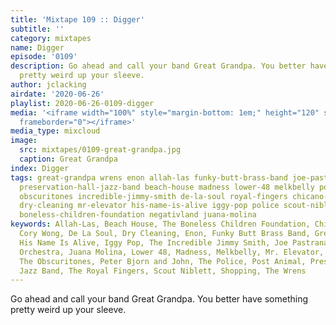 ```yaml
---
title: 'Mixtape 109 :: Digger'
subtitle: ''
category: mixtapes
name: Digger
episode: '0109'
description: Go ahead and call your band Great Grandpa. You better have something
  pretty weird up your sleeve.
author: jclacking
airdate: '2020-06-26'
playlist: 2020-06-26-0109-digger
media: '<iframe width="100%" style="margin-bottom: 1em;" height="120" src="https://www.mixcloud.com/widget/iframe/?feed=%2Fthe-lacking-org%2Fztookn-109-digger%2F&hide_artwork=1&hide_cover=1&light=1"
  frameborder="0"></iframe>'
media_type: mixcloud
image:
  src: mixtapes/0109-great-grandpa.jpg
  caption: Great Grandpa
index: Digger
tags: great-grandpa wrens enon allah-las funky-butt-brass-band joe-pastrana-his-orchestra
  preservation-hall-jazz-band beach-house madness lower-48 melkbelly post-animal shopping
  obscuritones incredible-jimmy-smith de-la-soul royal-fingers chicano-batman peter-bjorn-john
  dry-cleaning mr-elevator his-name-is-alive iggy-pop police scout-niblett cory-wong
  boneless-children-foundation negativland juana-molina
keywords: Allah-Las, Beach House, The Boneless Children Foundation, Chicano Batman,
  Cory Wong, De La Soul, Dry Cleaning, Enon, Funky Butt Brass Band, Great Grandpa,
  His Name Is Alive, Iggy Pop, The Incredible Jimmy Smith, Joe Pastrana &amp; His
  Orchestra, Juana Molina, Lower 48, Madness, Melkbelly, Mr. Elevator, Negativland,
  The Obscuritones, Peter Bjorn and John, The Police, Post Animal, Preservation Hall
  Jazz Band, The Royal Fingers, Scout Niblett, Shopping, The Wrens
---
```

Go ahead and call your band Great Grandpa. You better have something pretty weird up your sleeve.
